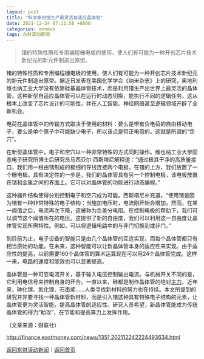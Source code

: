 ```yaml
---
layout: post
title: "科学家用锗生产最灵活自适应晶体管"
date: 2021-12-24 07:11:58 +0800
categories: emnews
tags: 东财滚动新闻
---
```

> 锗的特殊性质和专用编程栅电极的使用，使人们有可能为一种开创芯片技术新纪元的新元件制造出原型。

<p>锗的特殊性质和专用编程栅电极的使用，使人们有可能为一种开创芯片技术新纪元的新元件制造出原型。据近日发表在美国化学学会《纳米杂志》上的研究，奥地利维也纳工业大学没有依靠硅基晶体管技术，而是利用锗生产出世界上最灵活的晶体管。这种新型自适应晶体管可以在运行时动态切换，能执行不同的逻辑任务。这从根本上改变了芯片设计的可能性，并在人工智能、神经网络甚至逻辑领域开辟了全新机会。</p><p>电荷在晶体管中的传输方式取决于使用的材料：要么是带有负电荷的自由移动电子，要么是单个原子中可能缺少电子，所以该点是带正电荷的。这就是所谓的“空穴”。</p><p>在新型晶体管中，电子和空穴以一种非常特殊的方式同时操作。维也纳工业大学固态电子研究所博士后研究员马西亚尔·西斯塔尼解释道：“通过极其干净的高质量接口，我们用一根由锗制成的极细的导线连接两个电极。在锗的上方，我们放置了一个栅电极。具有决定性的一步是，我们的晶体管具有另一个控制电极，该电极放置在锗和金属之间的界面上。它可以对晶体管的功能进行动态编程。”</p><p>这种器件结构使得分别控制电子和空穴成为可能。西斯塔尼补充道，“使用锗是因为锗有一种非常特殊的电子结构：当施加电压时，电流刚开始会增加，然而，在某一阈值之后，电流再次下降，这被称为负差分电阻。在控制电极的帮助下，我们可以调节这个阈值所在的电压。这提供了新的自由度，我们可以利用这一自由度让晶体管实现所需特性。例如，可以将逻辑电路中的与非门切换到或非门。”</p><p>到目前为止，电子设备的智能只是由几个晶体管的互连实现，而每个晶体管都只有相当原始的功能。在未来，这种智能可以让新晶体管本身的适应性来实现。由于适应性的提高，以前需要160个晶体管的算术运算现在可以用24个晶体管完成。这样一来，电路的速度和能效也可以显著提高。</p><p>晶体管是一种可变电流开关，基于输入电压控制输出电流。与机械开关不同的是，它利用电信号来控制自身的开合。一直以来，硅都是制作晶体管的绝对<span id="Info.3291"><a href="http://data.eastmoney.com/zlsj/" class="infokey">主力</a></span>，近年来，砷化镓、氮化镓、石墨烯……人类寻找新材料的努力也在持续。本文所提到的研究并非要寻找一种晶体管新材料，而是引入锗这种具有特殊电子结构的元素，让晶体管更为灵活智能，提高晶体管的适应性。研究人员希望，新晶体管能成为传统晶体管的得力“助攻”，在节能和提高算力上发挥作用。</p><p class="em_media">（文章来源：财联社）</p>

<http://finance.eastmoney.com/news/1351,202112242224493634.html>

[返回东财滚动新闻](//finews.withounder.com/emnews/)｜[返回首页](//finews.withounder.com/)